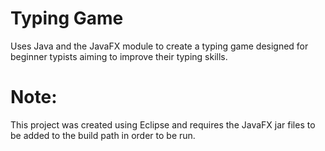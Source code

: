 # Typing Game
Uses Java and the JavaFX module to create a typing game designed for beginner typists aiming to improve their typing skills.
# Note:
This project was created using Eclipse and requires the JavaFX jar files to be added to the build path in order to be run.
